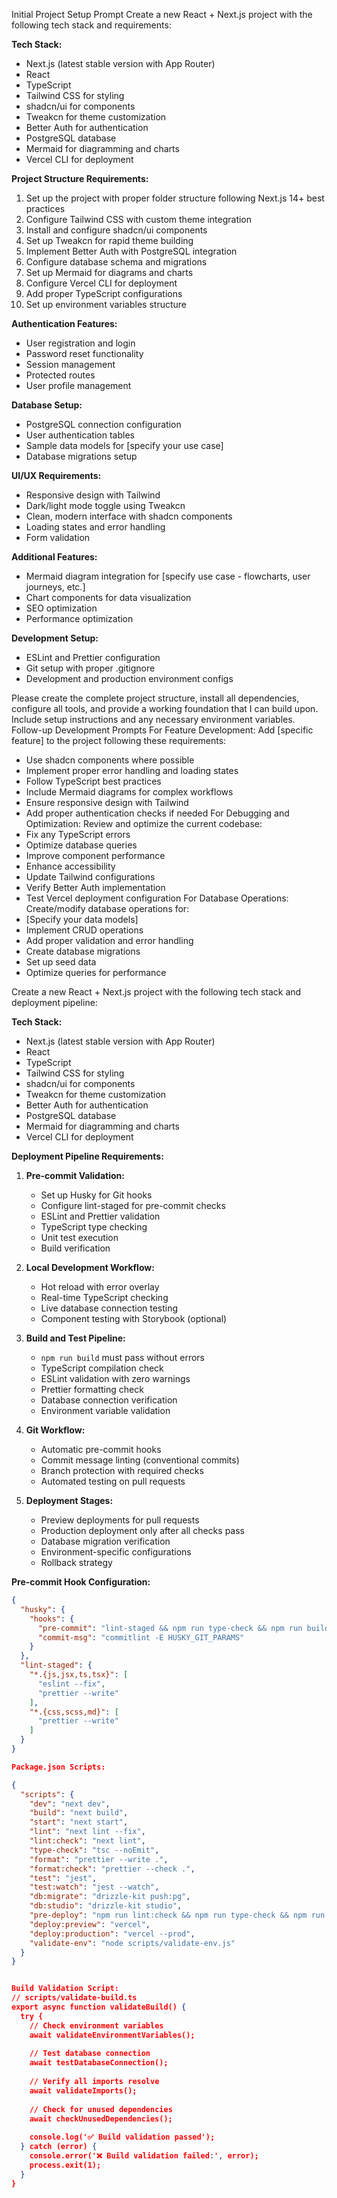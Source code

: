 Initial Project Setup Prompt
Create a new React + Next.js project with the following tech stack and requirements:

**Tech Stack:**
- Next.js (latest stable version with App Router)
- React
- TypeScript
- Tailwind CSS for styling
- shadcn/ui for components
- Tweakcn for theme customization
- Better Auth for authentication
- PostgreSQL database
- Mermaid for diagramming and charts
- Vercel CLI for deployment

**Project Structure Requirements:**
1. Set up the project with proper folder structure following Next.js 14+ best practices
2. Configure Tailwind CSS with custom theme integration
3. Install and configure shadcn/ui components
4. Set up Tweakcn for rapid theme building
5. Implement Better Auth with PostgreSQL integration
6. Configure database schema and migrations
7. Set up Mermaid for diagrams and charts
8. Configure Vercel CLI for deployment
9. Add proper TypeScript configurations
10. Set up environment variables structure

**Authentication Features:**
- User registration and login
- Password reset functionality
- Session management
- Protected routes
- User profile management

**Database Setup:**
- PostgreSQL connection configuration
- User authentication tables
- Sample data models for [specify your use case]
- Database migrations setup

**UI/UX Requirements:**
- Responsive design with Tailwind
- Dark/light mode toggle using Tweakcn
- Clean, modern interface with shadcn components
- Loading states and error handling
- Form validation

**Additional Features:**
- Mermaid diagram integration for [specify use case - flowcharts, user journeys, etc.]
- Chart components for data visualization
- SEO optimization
- Performance optimization

**Development Setup:**
- ESLint and Prettier configuration
- Git setup with proper .gitignore
- Development and production environment configs

Please create the complete project structure, install all dependencies, configure all tools, and provide a working foundation that I can build upon. Include setup instructions and any necessary environment variables.
Follow-up Development Prompts
For Feature Development:
Add [specific feature] to the project following these requirements:
- Use shadcn components where possible
- Implement proper error handling and loading states
- Follow TypeScript best practices
- Include Mermaid diagrams for complex workflows
- Ensure responsive design with Tailwind
- Add proper authentication checks if needed
For Debugging and Optimization:
Review and optimize the current codebase:
- Fix any TypeScript errors
- Optimize database queries
- Improve component performance
- Enhance accessibility
- Update Tailwind configurations
- Verify Better Auth implementation
- Test Vercel deployment configuration
For Database Operations:
Create/modify database operations for:
- [Specify your data models]
- Implement CRUD operations
- Add proper validation and error handling
- Create database migrations
- Set up seed data
- Optimize queries for performance


Create a new React + Next.js project with the following tech stack and deployment pipeline:

**Tech Stack:**
- Next.js (latest stable version with App Router)
- React
- TypeScript
- Tailwind CSS for styling
- shadcn/ui for components
- Tweakcn for theme customization
- Better Auth for authentication
- PostgreSQL database
- Mermaid for diagramming and charts
- Vercel CLI for deployment

**Deployment Pipeline Requirements:**
1. **Pre-commit Validation:**
   - Set up Husky for Git hooks
   - Configure lint-staged for pre-commit checks
   - ESLint and Prettier validation
   - TypeScript type checking
   - Unit test execution
   - Build verification

2. **Local Development Workflow:**
   - Hot reload with error overlay
   - Real-time TypeScript checking
   - Live database connection testing
   - Component testing with Storybook (optional)

3. **Build and Test Pipeline:**
   - `npm run build` must pass without errors
   - TypeScript compilation check
   - ESLint validation with zero warnings
   - Prettier formatting check
   - Database connection verification
   - Environment variable validation

4. **Git Workflow:**
   - Automatic pre-commit hooks
   - Commit message linting (conventional commits)
   - Branch protection with required checks
   - Automated testing on pull requests

5. **Deployment Stages:**
   - Preview deployments for pull requests
   - Production deployment only after all checks pass
   - Database migration verification
   - Environment-specific configurations
   - Rollback strategy

**Pre-commit Hook Configuration:**
```json
{
  "husky": {
    "hooks": {
      "pre-commit": "lint-staged && npm run type-check && npm run build",
      "commit-msg": "commitlint -E HUSKY_GIT_PARAMS"
    }
  },
  "lint-staged": {
    "*.{js,jsx,ts,tsx}": [
      "eslint --fix",
      "prettier --write"
    ],
    "*.{css,scss,md}": [
      "prettier --write"
    ]
  }
}

Package.json Scripts:

{
  "scripts": {
    "dev": "next dev",
    "build": "next build",
    "start": "next start",
    "lint": "next lint --fix",
    "lint:check": "next lint",
    "type-check": "tsc --noEmit",
    "format": "prettier --write .",
    "format:check": "prettier --check .",
    "test": "jest",
    "test:watch": "jest --watch",
    "db:migrate": "drizzle-kit push:pg",
    "db:studio": "drizzle-kit studio",
    "pre-deploy": "npm run lint:check && npm run type-check && npm run build && npm run test",
    "deploy:preview": "vercel",
    "deploy:production": "vercel --prod",
    "validate-env": "node scripts/validate-env.js"
  }
}


Build Validation Script:
// scripts/validate-build.ts
export async function validateBuild() {
  try {
    // Check environment variables
    await validateEnvironmentVariables();
    
    // Test database connection
    await testDatabaseConnection();
    
    // Verify all imports resolve
    await validateImports();
    
    // Check for unused dependencies
    await checkUnusedDependencies();
    
    console.log('✅ Build validation passed');
  } catch (error) {
    console.error('❌ Build validation failed:', error);
    process.exit(1);
  }
}